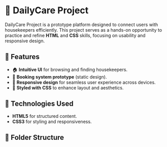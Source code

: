# 🏡 DailyCare Project

DailyCare Project is a prototype platform designed to connect users with housekeepers efficiently. This project serves as a hands-on opportunity to practice and refine **HTML** and **CSS** skills, focusing on usability and responsive design.

## 📌 Features
- 🏠 **Intuitive UI** for browsing and finding housekeepers.
- 📅 **Booking system prototype** (static design).
- 📱 **Responsive design** for seamless user experience across devices.
- 🎨 **Styled with CSS** to enhance layout and aesthetics.

## 🚀 Technologies Used
- **HTML5** for structured content.
- **CSS3** for styling and responsiveness.

## 📁 Folder Structure
